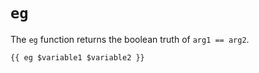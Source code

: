 # `eg`

The `eg` function returns the boolean truth of `arg1 == arg2`.

```
{{ eg $variable1 $variable2 }}
```
